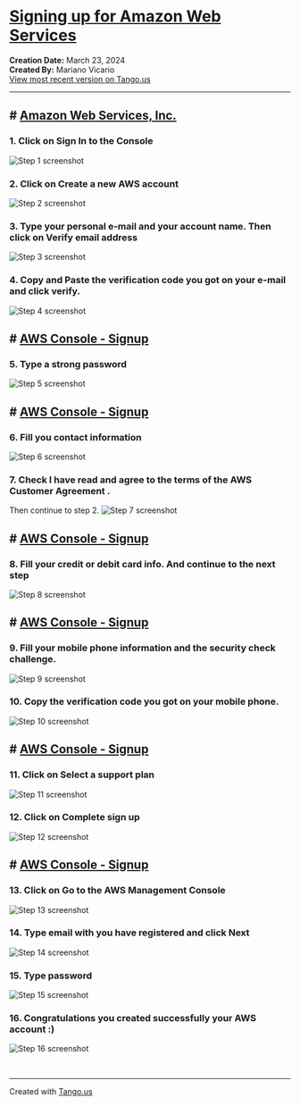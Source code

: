 # [Signing up for Amazon Web Services](https://app.tango.us/app/workflow/89a14a59-d115-433a-9247-62f135d21e7b?utm_source=markdown&utm_medium=markdown&utm_campaign=workflow%20export%20links)

__Creation Date:__ March 23, 2024  
__Created By:__ Mariano Vicario  
[View most recent version on Tango.us](https://app.tango.us/app/workflow/89a14a59-d115-433a-9247-62f135d21e7b?utm_source=markdown&utm_medium=markdown&utm_campaign=workflow%20export%20links)



***




## # [Amazon Web Services, Inc.](https://aws.amazon.com/)


### 1. Click on Sign In to the Console
![Step 1 screenshot](https://images.tango.us/workflows/89a14a59-d115-433a-9247-62f135d21e7b/steps/a78f3727-d029-4da2-b137-1f0aca6aa184/3dfcb704-a0e6-40b4-9ac9-ae971d36e05b.png?crop=focalpoint&fit=crop&fp-x=0.9186&fp-y=0.0322&fp-z=2.9435&w=1200&border=2%2CF4F2F7&border-radius=8%2C8%2C8%2C8&border-radius-inner=8%2C8%2C8%2C8&blend-align=bottom&blend-mode=normal&blend-x=0&blend-w=1200&blend64=aHR0cHM6Ly9pbWFnZXMudGFuZ28udXMvc3RhdGljL21hZGUtd2l0aC10YW5nby13YXRlcm1hcmstdjIucG5n&mark-x=724&mark-y=25&m64=aHR0cHM6Ly9pbWFnZXMudGFuZ28udXMvc3RhdGljL2JsYW5rLnBuZz9tYXNrPWNvcm5lcnMmYm9yZGVyPTYlMkNGRjc0NDImdz0zNzgmaD04MSZmaXQ9Y3JvcCZjb3JuZXItcmFkaXVzPTEw)


### 2. Click on Create a new AWS account
![Step 2 screenshot](https://images.tango.us/workflows/89a14a59-d115-433a-9247-62f135d21e7b/steps/6eae72f2-9c5a-4e8c-8098-05d54e43a7c2/5ff278b9-a8c5-4560-b72c-02b355ebf9ff.png?crop=focalpoint&fit=crop&fp-x=0.3282&fp-y=0.5918&fp-z=2.1111&w=1200&border=2%2CF4F2F7&border-radius=8%2C8%2C8%2C8&border-radius-inner=8%2C8%2C8%2C8&blend-align=bottom&blend-mode=normal&blend-x=0&blend-w=1200&blend64=aHR0cHM6Ly9pbWFnZXMudGFuZ28udXMvc3RhdGljL21hZGUtd2l0aC10YW5nby13YXRlcm1hcmstdjIucG5n&mark-x=380&mark-y=319&m64=aHR0cHM6Ly9pbWFnZXMudGFuZ28udXMvc3RhdGljL2JsYW5rLnBuZz9tYXNrPWNvcm5lcnMmYm9yZGVyPTYlMkNGRjc0NDImdz00NDAmaD01NCZmaXQ9Y3JvcCZjb3JuZXItcmFkaXVzPTEw)


### 3. Type your personal e-mail and your account name. Then click on Verify email address
![Step 3 screenshot](https://images.tango.us/workflows/89a14a59-d115-433a-9247-62f135d21e7b/steps/36c7aea7-cd6a-4012-9490-a7d4bac79d1b/94ac91f5-d31d-4ab6-b07f-5c15cd9be87f.png?crop=focalpoint&fit=crop&fp-x=0.6019&fp-y=0.3983&fp-z=2.1383&w=1200&border=2%2CF4F2F7&border-radius=8%2C8%2C8%2C8&border-radius-inner=8%2C8%2C8%2C8&blend-align=bottom&blend-mode=normal&blend-x=0&blend-w=1200&blend64=aHR0cHM6Ly9pbWFnZXMudGFuZ28udXMvc3RhdGljL21hZGUtd2l0aC10YW5nby13YXRlcm1hcmstdjIucG5n&mark-x=385&mark-y=320&m64=aHR0cHM6Ly9pbWFnZXMudGFuZ28udXMvc3RhdGljL2JsYW5rLnBuZz9tYXNrPWNvcm5lcnMmYm9yZGVyPTYlMkNGRjc0NDImdz00MzAmaD01MyZmaXQ9Y3JvcCZjb3JuZXItcmFkaXVzPTEw)


### 4. Copy and Paste the verification code you got on your e-mail and click verify.
![Step 4 screenshot](https://images.tango.us/workflows/89a14a59-d115-433a-9247-62f135d21e7b/steps/6dfce1a0-e3cd-49bb-a2b2-6b3f5e98bef8/a05e5330-d711-4135-b0d6-e507701fcebc.png?crop=focalpoint&fit=crop&fp-x=0.6019&fp-y=0.4409&fp-z=2.1383&w=1200&border=2%2CF4F2F7&border-radius=8%2C8%2C8%2C8&border-radius-inner=8%2C8%2C8%2C8&blend-align=bottom&blend-mode=normal&blend-x=0&blend-w=1200&blend64=aHR0cHM6Ly9pbWFnZXMudGFuZ28udXMvc3RhdGljL21hZGUtd2l0aC10YW5nby13YXRlcm1hcmstdjIucG5n&mark-x=385&mark-y=320&m64=aHR0cHM6Ly9pbWFnZXMudGFuZ28udXMvc3RhdGljL2JsYW5rLnBuZz9tYXNrPWNvcm5lcnMmYm9yZGVyPTYlMkNGRjc0NDImdz00MzAmaD01MyZmaXQ9Y3JvcCZjb3JuZXItcmFkaXVzPTEw)


## # [AWS Console - Signup](https://portal.aws.amazon.com/billing/signup#/start/password)


### 5. Type a strong password
![Step 5 screenshot](https://images.tango.us/workflows/89a14a59-d115-433a-9247-62f135d21e7b/steps/21e0c978-36ae-4bd4-b851-d5de117b6a19/3054d318-917b-44f0-b2ea-2a03e5a60b0c.png?crop=focalpoint&fit=crop&fp-x=0.6016&fp-y=0.4598&fp-z=2.1383&w=1200&border=2%2CF4F2F7&border-radius=8%2C8%2C8%2C8&border-radius-inner=8%2C8%2C8%2C8&blend-align=bottom&blend-mode=normal&blend-x=0&blend-w=1200&blend64=aHR0cHM6Ly9pbWFnZXMudGFuZ28udXMvc3RhdGljL21hZGUtd2l0aC10YW5nby13YXRlcm1hcmstdjIucG5n&mark-x=385&mark-y=320&m64=aHR0cHM6Ly9pbWFnZXMudGFuZ28udXMvc3RhdGljL2JsYW5rLnBuZz9tYXNrPWNvcm5lcnMmYm9yZGVyPTYlMkNGRjc0NDImdz00MzAmaD01MyZmaXQ9Y3JvcCZjb3JuZXItcmFkaXVzPTEw)


## # [AWS Console - Signup](https://portal.aws.amazon.com/billing/signup#/account)


### 6. Fill you contact information
![Step 6 screenshot](https://images.tango.us/workflows/89a14a59-d115-433a-9247-62f135d21e7b/steps/ff13af2f-b1c6-4f2d-9b65-2cc572e75dfc/51ae1474-db3b-4405-ba1c-331cc78097b4.png?crop=focalpoint&fit=crop&fp-x=0.5972&fp-y=0.4503&fp-z=2.1383&w=1200&border=2%2CF4F2F7&border-radius=8%2C8%2C8%2C8&border-radius-inner=8%2C8%2C8%2C8&blend-align=bottom&blend-mode=normal&blend-x=0&blend-w=1200&blend64=aHR0cHM6Ly9pbWFnZXMudGFuZ28udXMvc3RhdGljL21hZGUtd2l0aC10YW5nby13YXRlcm1hcmstdjIucG5n&mark-x=385&mark-y=320&m64=aHR0cHM6Ly9pbWFnZXMudGFuZ28udXMvc3RhdGljL2JsYW5rLnBuZz9tYXNrPWNvcm5lcnMmYm9yZGVyPTYlMkNGRjc0NDImdz00MzAmaD01MyZmaXQ9Y3JvcCZjb3JuZXItcmFkaXVzPTEw)


### 7. Check I have read and agree to the terms of the AWS Customer Agreement . 
Then continue to step 2.
![Step 7 screenshot](https://images.tango.us/workflows/89a14a59-d115-433a-9247-62f135d21e7b/steps/93329517-7991-452e-994b-61c8d98d1e32/10a35b19-069d-4fb7-9903-78e9eae2d10e.png?crop=focalpoint&fit=crop&fp-x=0.5194&fp-y=0.8477&fp-z=3.2050&w=1200&border=2%2CF4F2F7&border-radius=8%2C8%2C8%2C8&border-radius-inner=8%2C8%2C8%2C8&blend-align=bottom&blend-mode=normal&blend-x=0&blend-w=1200&blend64=aHR0cHM6Ly9pbWFnZXMudGFuZ28udXMvc3RhdGljL21hZGUtd2l0aC10YW5nby13YXRlcm1hcmstdjIucG5n&mark-x=577&mark-y=331&m64=aHR0cHM6Ly9pbWFnZXMudGFuZ28udXMvc3RhdGljL2JsYW5rLnBuZz9tYXNrPWNvcm5lcnMmYm9yZGVyPTYlMkNGRjc0NDImdz00NiZoPTQ2JmZpdD1jcm9wJmNvcm5lci1yYWRpdXM9MTA%3D)


## # [AWS Console - Signup](https://portal.aws.amazon.com/billing/signup#/paymentinformation)


### 8. Fill your credit or debit card info. And continue to the next step
![Step 8 screenshot](https://images.tango.us/workflows/89a14a59-d115-433a-9247-62f135d21e7b/steps/69a04524-c4a0-46da-b3ec-77fbb425e09e/d9191c3d-6353-44af-96ef-62b44a460341.png?crop=focalpoint&fit=crop&fp-x=0.5552&fp-y=0.4551&fp-z=2.6071&w=1200&border=2%2CF4F2F7&border-radius=8%2C8%2C8%2C8&border-radius-inner=8%2C8%2C8%2C8&blend-align=bottom&blend-mode=normal&blend-x=0&blend-w=1200&blend64=aHR0cHM6Ly9pbWFnZXMudGFuZ28udXMvc3RhdGljL21hZGUtd2l0aC10YW5nby13YXRlcm1hcmstdjIucG5n&mark-x=469&mark-y=314&m64=aHR0cHM6Ly9pbWFnZXMudGFuZ28udXMvc3RhdGljL2JsYW5rLnBuZz9tYXNrPWNvcm5lcnMmYm9yZGVyPTYlMkNGRjc0NDImdz0yNjEmaD02NSZmaXQ9Y3JvcCZjb3JuZXItcmFkaXVzPTEw)


## # [AWS Console - Signup](https://portal.aws.amazon.com/billing/signup#/identityverification)


### 9. Fill your mobile phone information and the security check challenge.  
![Step 9 screenshot](https://images.tango.us/workflows/89a14a59-d115-433a-9247-62f135d21e7b/steps/f687ecc1-76bf-4fc2-93cb-cb8c5894b93b/bbf5290c-f77a-4767-ae7f-e25d635355f2.png?crop=focalpoint&fit=crop&fp-x=0.5972&fp-y=0.4428&fp-z=2.1383&w=1200&border=2%2CF4F2F7&border-radius=8%2C8%2C8%2C8&border-radius-inner=8%2C8%2C8%2C8&blend-align=bottom&blend-mode=normal&blend-x=0&blend-w=1200&blend64=aHR0cHM6Ly9pbWFnZXMudGFuZ28udXMvc3RhdGljL21hZGUtd2l0aC10YW5nby13YXRlcm1hcmstdjIucG5n&mark-x=385&mark-y=320&m64=aHR0cHM6Ly9pbWFnZXMudGFuZ28udXMvc3RhdGljL2JsYW5rLnBuZz9tYXNrPWNvcm5lcnMmYm9yZGVyPTYlMkNGRjc0NDImdz00MzAmaD01MyZmaXQ9Y3JvcCZjb3JuZXItcmFkaXVzPTEw)


### 10. Copy the verification code you got on your mobile phone.
![Step 10 screenshot](https://images.tango.us/workflows/89a14a59-d115-433a-9247-62f135d21e7b/steps/f06ba65d-e036-40f8-959b-44763e88cbac/62ec0201-1a6a-4fdc-af8e-81dac1ff6c9c.png?crop=focalpoint&fit=crop&fp-x=0.5972&fp-y=0.3482&fp-z=2.1383&w=1200&border=2%2CF4F2F7&border-radius=8%2C8%2C8%2C8&border-radius-inner=8%2C8%2C8%2C8&blend-align=bottom&blend-mode=normal&blend-x=0&blend-w=1200&blend64=aHR0cHM6Ly9pbWFnZXMudGFuZ28udXMvc3RhdGljL21hZGUtd2l0aC10YW5nby13YXRlcm1hcmstdjIucG5n&mark-x=385&mark-y=320&m64=aHR0cHM6Ly9pbWFnZXMudGFuZ28udXMvc3RhdGljL2JsYW5rLnBuZz9tYXNrPWNvcm5lcnMmYm9yZGVyPTYlMkNGRjc0NDImdz00MzAmaD01MyZmaXQ9Y3JvcCZjb3JuZXItcmFkaXVzPTEw)


## # [AWS Console - Signup](https://portal.aws.amazon.com/billing/signup#/support)


### 11. Click on Select a support plan
![Step 11 screenshot](https://images.tango.us/workflows/89a14a59-d115-433a-9247-62f135d21e7b/steps/e62acec6-820b-495f-b2fc-319c36c27c43/afc4756c-8bde-4829-912c-7ecfd650a30b.png?crop=focalpoint&fit=crop&fp-x=0.4962&fp-y=0.2914&fp-z=1.5179&w=1200&border=2%2CF4F2F7&border-radius=8%2C8%2C8%2C8&border-radius-inner=8%2C8%2C8%2C8&blend-align=bottom&blend-mode=normal&blend-x=0&blend-w=1200&blend64=aHR0cHM6Ly9pbWFnZXMudGFuZ28udXMvc3RhdGljL21hZGUtd2l0aC10YW5nby13YXRlcm1hcmstdjIucG5n&mark-x=273&mark-y=283&m64=aHR0cHM6Ly9pbWFnZXMudGFuZ28udXMvc3RhdGljL2JsYW5rLnBuZz9tYXNrPWNvcm5lcnMmYm9yZGVyPTYlMkNGRjc0NDImdz02NTQmaD00OCZmaXQ9Y3JvcCZjb3JuZXItcmFkaXVzPTEw)


### 12. Click on Complete sign up
![Step 12 screenshot](https://images.tango.us/workflows/89a14a59-d115-433a-9247-62f135d21e7b/steps/0671584d-dcc8-471e-901a-a5140f6e812f/c442b94e-fa00-4b0e-be70-1ec15a06e4d9.png?crop=focalpoint&fit=crop&fp-x=0.4959&fp-y=0.8647&fp-z=2.1358&w=1200&border=2%2CF4F2F7&border-radius=8%2C8%2C8%2C8&border-radius-inner=8%2C8%2C8%2C8&blend-align=bottom&blend-mode=normal&blend-x=0&blend-w=1200&blend64=aHR0cHM6Ly9pbWFnZXMudGFuZ28udXMvc3RhdGljL21hZGUtd2l0aC10YW5nby13YXRlcm1hcmstdjIucG5n&mark-x=384&mark-y=466&m64=aHR0cHM6Ly9pbWFnZXMudGFuZ28udXMvc3RhdGljL2JsYW5rLnBuZz9tYXNrPWNvcm5lcnMmYm9yZGVyPTYlMkNGRjc0NDImdz00MzEmaD01MyZmaXQ9Y3JvcCZjb3JuZXItcmFkaXVzPTEw)


## # [AWS Console - Signup](https://portal.aws.amazon.com/billing/signup#/subscribe)


### 13. Click on Go to the AWS Management Console
![Step 13 screenshot](https://images.tango.us/workflows/89a14a59-d115-433a-9247-62f135d21e7b/steps/659c1cde-a21d-41a4-a028-b91c656b0d9f/1a0e4d55-6444-4bae-8f79-0e603a1f6919.png?crop=focalpoint&fit=crop&fp-x=0.4959&fp-y=0.5913&fp-z=1.9535&w=1200&border=2%2CF4F2F7&border-radius=8%2C8%2C8%2C8&border-radius-inner=8%2C8%2C8%2C8&blend-align=bottom&blend-mode=normal&blend-x=0&blend-w=1200&blend64=aHR0cHM6Ly9pbWFnZXMudGFuZ28udXMvc3RhdGljL21hZGUtd2l0aC10YW5nby13YXRlcm1hcmstdjIucG5n&mark-x=352&mark-y=319&m64=aHR0cHM6Ly9pbWFnZXMudGFuZ28udXMvc3RhdGljL2JsYW5rLnBuZz9tYXNrPWNvcm5lcnMmYm9yZGVyPTYlMkNGRjc0NDImdz00OTcmaD01NCZmaXQ9Y3JvcCZjb3JuZXItcmFkaXVzPTEw)


### 14. Type email with you have registered and click Next
![Step 14 screenshot](https://images.tango.us/workflows/89a14a59-d115-433a-9247-62f135d21e7b/steps/616e322d-06b8-41c4-b397-61159d8a43ac/b602202f-cabb-4586-9488-7cdadf4d495e.png?crop=focalpoint&fit=crop&fp-x=0.2851&fp-y=0.4810&w=1200&border=2%2CF4F2F7&border-radius=8%2C8%2C8%2C8&border-radius-inner=8%2C8%2C8%2C8&blend-align=bottom&blend-mode=normal&blend-x=0&blend-w=1200&blend64=aHR0cHM6Ly9pbWFnZXMudGFuZ28udXMvc3RhdGljL21hZGUtd2l0aC10YW5nby13YXRlcm1hcmstdjIucG5n&mark-x=227&mark-y=279&m64=aHR0cHM6Ly9pbWFnZXMudGFuZ28udXMvc3RhdGljL2JsYW5rLnBuZz9tYXNrPWNvcm5lcnMmYm9yZGVyPTQlMkNGRjc0NDImdz0yMzEmaD0yOSZmaXQ9Y3JvcCZjb3JuZXItcmFkaXVzPTEw)


### 15. Type password
![Step 15 screenshot](https://images.tango.us/workflows/89a14a59-d115-433a-9247-62f135d21e7b/steps/c05ca4f6-7a2f-49ee-80f3-6fb61c0ced6c/830763f0-f49d-430d-8d63-7f3648f7c430.png?crop=focalpoint&fit=crop&fp-x=0.3154&fp-y=0.2736&w=1200&border=2%2CF4F2F7&border-radius=8%2C8%2C8%2C8&border-radius-inner=8%2C8%2C8%2C8&blend-align=bottom&blend-mode=normal&blend-x=0&blend-w=1200&blend64=aHR0cHM6Ly9pbWFnZXMudGFuZ28udXMvc3RhdGljL21hZGUtd2l0aC10YW5nby13YXRlcm1hcmstdjIucG5n&mark-x=272&mark-y=171&m64=aHR0cHM6Ly9pbWFnZXMudGFuZ28udXMvc3RhdGljL2JsYW5rLnBuZz9tYXNrPWNvcm5lcnMmYm9yZGVyPTQlMkNGRjc0NDImdz0yMTImaD0yNyZmaXQ9Y3JvcCZjb3JuZXItcmFkaXVzPTEw)


### 16. Congratulations you created successfully your AWS account :)
![Step 16 screenshot](https://images.tango.us/workflows/89a14a59-d115-433a-9247-62f135d21e7b/steps/5dd814b1-a668-44f9-965d-4f419f7fc441/42023e01-9733-4355-89c2-16039aa4761a.png?crop=focalpoint&fit=crop&fp-x=0.9713&fp-y=0.0265&fp-z=2.8951&w=1200&border=2%2CF4F2F7&border-radius=8%2C8%2C8%2C8&border-radius-inner=8%2C8%2C8%2C8&blend-align=bottom&blend-mode=normal&blend-x=0&blend-w=1200&blend64=aHR0cHM6Ly9pbWFnZXMudGFuZ28udXMvc3RhdGljL21hZGUtd2l0aC10YW5nby13YXRlcm1hcmstdjIucG5n&mark-x=1022&mark-y=8&m64=aHR0cHM6Ly9pbWFnZXMudGFuZ28udXMvc3RhdGljL2JsYW5rLnBuZz9tYXNrPWNvcm5lcnMmYm9yZGVyPTYlMkNGRjc0NDImdz0xNTcmaD05MSZmaXQ9Y3JvcCZjb3JuZXItcmFkaXVzPTEw)

<br/>

***
Created with [Tango.us](https://tango.us?utm_source=markdown&utm_medium=markdown&utm_campaign=workflow%20export%20links)